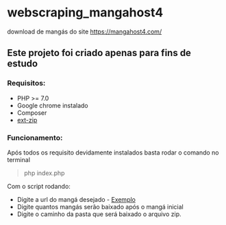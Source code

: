 # webscraping_mangahost4
download de mangás do site https://mangahost4.com/
<h2> Este projeto foi criado apenas para fins de estudo </h2>

<h3>Requisitos:</h3>
<ul>
    <li>PHP >= 7.0</li>
    <li>Google chrome instalado</li>
    <li>Composer</li>
    <li><a href="https://pecl.php.net/package/ZIP">ext-zip</a></li>
</ul>

<h3>Funcionamento:</h3>
Após todos os requisito devidamente instalados basta rodar o comando no terminal

<blockquote>
php index.php
</blockquote>

Com o script rodando:
<ul>
    <li>Digite a url do mangá desejado - <a href="https://mangahost4.com/manga/one-piece-br-mh32138" target="_blank">Exemplo</a></li>
    <li>Digite quantos mangás serão baixado após o mangá inicial</li>
    <li>Digite o caminho da pasta que será baixado o arquivo zip. </li>
</ul>